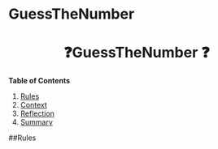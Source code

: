 # GuessTheNumber

<h1 align = "center"> ❓GuessTheNumber ❓</h1>

**Table of Contents**
1. [Rules](#{Rules}) 
2. [Context](#{Architecture})
3. [Reflection](#{Components})
3. [Summary](#{Tools})

##Rules



